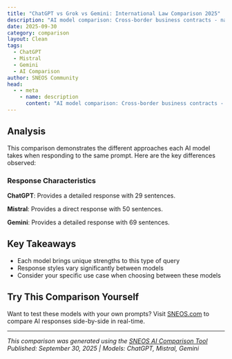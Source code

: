 ```yaml
---
title: "ChatGPT vs Grok vs Gemini: International Law Comparison 2025"
description: "AI model comparison: Cross-border business contracts - navigating international legal systems..."
date: 2025-09-30
category: comparison
layout: Clean
tags:
  - ChatGPT
  - Mistral
  - Gemini
  - AI Comparison
author: SNEOS Community
head:
  - - meta
    - name: description
      content: "AI model comparison: Cross-border business contracts - navigating international legal systems..."
---
```


<ChatComparison
  title="ChatGPT vs Grok vs Gemini: International Law Comparison 2025"
  prompt="Cross-border business contracts - navigating international legal systems"
  :responses='{
    "ChatGPT": "Navigating international legal systems in cross-border business contracts can be complex due to differences in laws, regulations, languages, and cultural practices. Here are key considerations and best practices to effectively manage these challenges:\n\n### 1. Understand the Applicable Legal Frameworks\n- **Choose the Governing Law:** Specify in the contract which country\u0027s laws will govern the agreement. This provides clarity and predictability.\n- **Jurisdiction and Dispute Resolution:** Determine the forum for resolving disputes (courts or arbitration) and include clear jurisdiction clauses.\n- **Consider International Conventions:** Be aware of relevant treaties like the United Nations Convention on Contracts for the International Sale of Goods (CISG), which may apply.\n\n### 2. Draft Clear and Comprehensive Contracts\n- **Language:** Use clear, unambiguous language and consider having the contract in multiple languages if needed.\n- **Precise Terms:** Clearly define all material terms, including scope of work, payment terms, delivery schedules, warranties, liabilities, and termination conditions.\n- **Compliance:** Ensure that the contract complies with mandatory local laws and regulations in all relevant jurisdictions.\n\n### 3. Address Cultural and Commercial Differences\n- **Cultural Sensitivity:** Understand the business culture, negotiation styles, and contractual expectations of the other party.\n- **Local Practices:** Some jurisdictions may have specific formalities for contract validity (e.g., notarization, registration).\n\n### 4. Manage Risk and Compliance\n- **Due Diligence:** Conduct thorough due diligence on foreign counterparts, including financial stability, reputation, and legal standing.\n- **Compliance with Sanctions and Export Controls:** Ensure transactions do not violate international sanctions, export/import controls, or anti-bribery laws.\n- **Force Majeure Clauses:** Include clauses to address unforeseen events that may impact performance.\n\n### 5. Dispute Resolution Mechanisms\n- **Arbitration:** International arbitration is often preferred as a neutral, binding, and enforceable forum.\n- **Mediation and Negotiation:** Encourage alternative dispute resolution methods before litigation.\n- **Enforcement of Judgments:** Consider the enforceability of foreign judgments or arbitral awards under treaties like the New York Convention.\n\n### 6. Involve Experts\n- **Legal Counsel:** Engage experienced international trade lawyers familiar with the jurisdictions involved.\n- **Local Advisors:** Use local legal and business consultants to navigate specific local requirements.\n\n---\n\n### Summary\nCross-border business contracts require careful planning, clear drafting, and strategic risk management. Defining governing law, jurisdiction, and dispute resolution methods upfront, while respecting legal and cultural differences, will help create enforceable and effective agreements across international boundaries.\n\nIf you would like, I can help draft sample contract clauses or provide more detailed guidance on any specific aspect.",
    "Mistral": "Navigating international legal systems when dealing with cross-border business contracts can be complex due to the varying laws, regulations, and cultural practices of different countries. Here are some key aspects to consider:\n\n### 1. **Choice of Law**\n   - **Governing Law Clause**: Clearly specify which country\u0027s laws will govern the contract. This is crucial for resolving disputes and interpreting contract terms.\n   - **Conflict of Laws**: Be aware of how different legal systems handle conflicts of laws, as this can affect the enforceability of your contract.\n\n### 2. **Jurisdiction**\n   - **Choice of Forum**: Determine which courts or arbitration bodies will have jurisdiction over disputes. This can be specified in the contract.\n   - **Enforcement**: Consider how judgments or arbitral awards will be enforced in different jurisdictions. The New York Convention on the Recognition and Enforcement of Foreign Arbitral Awards can be helpful for enforcing arbitral awards internationally.\n\n### 3. **Arbitration vs. Litigation**\n   - **Arbitration**: Often preferred for international disputes due to its neutrality, confidentiality, and enforceability.\n   - **Litigation**: May be necessary in certain cases, but consider the potential for bias, lengthy proceedings, and higher costs.\n\n### 4. **Regulatory Compliance**\n   - **Local Laws**: Ensure compliance with local laws and regulations in each jurisdiction where the contract will be executed.\n   - **Export/Import Regulations**: Be aware of any restrictions or requirements related to the export or import of goods and services.\n\n### 5. **Cultural and Language Differences**\n   - **Language**: Ensure that the contract is drafted in a language understood by all parties. Consider having it translated into the local language if necessary.\n   - **Cultural Practices**: Understand the cultural norms and business practices of the other party\u0027s country to avoid misunderstandings.\n\n### 6. **Intellectual Property**\n   - **Protection**: Ensure that intellectual property rights are protected in all relevant jurisdictions.\n   - **Licensing**: Clearly define the terms of any intellectual property licensing agreements.\n\n### 7. **Taxation**\n   - **Double Taxation Agreements**: Be aware of any double taxation agreements between the countries involved to avoid paying taxes twice.\n   - **Withholding Taxes**: Understand the withholding tax requirements in each jurisdiction.\n\n### 8. **Currency and Exchange Rates**\n   - **Currency Fluctuations**: Consider the impact of currency fluctuations on the contract and include provisions to mitigate risks.\n   - **Payment Terms**: Clearly define payment terms, including the currency to be used and the method of payment.\n\n### 9. **Force Majeure**\n   - **Unforeseen Events**: Include a force majeure clause to address unforeseen events that may prevent the performance of the contract.\n   - **Definition**: Clearly define what constitutes a force majeure event and the consequences of such an event.\n\n### 10. **Dispute Resolution**\n   - **Mediation**: Consider including a mediation clause as a first step in dispute resolution.\n   - **Arbitration Clause**: Clearly outline the arbitration process, including the selection of arbitrators and the rules to be followed.\n\n### 11. **Local Counsel**\n   - **Legal Advice**: Engage local counsel in each jurisdiction to ensure compliance with local laws and to navigate any legal complexities.\n   - **Due Diligence**: Conduct thorough due diligence on the other party and the legal environment in their country.\n\n### 12. **Documentation and Record Keeping**\n   - **Compliance**: Ensure all documentation is in compliance with local requirements.\n   - **Record Keeping**: Maintain accurate and comprehensive records of all transactions and communications related to the contract.\n\n### 13. **Ethical Considerations**\n   - **Anti-Corruption Laws**: Be aware of anti-corruption laws such as the U.S. Foreign Corrupt Practices Act (FCPA) and the UK Bribery Act.\n   - **Ethical Standards**: Adhere to ethical standards and best practices in international business.\n\n### 14. **Insurance**\n   - **Risk Management**: Consider obtaining insurance to cover risks associated with cross-border transactions, such as political risk insurance.\n\nBy carefully considering these aspects, you can navigate the complexities of international legal systems and ensure that your cross-border business contracts are robust and enforceable.",
    "Gemini": "## Navigating International Legal Systems for Cross-Border Business Contracts\n\nCross-border business contracts are a complex undertaking, requiring careful consideration of multiple legal systems and potential pitfalls.  Understanding and navigating these complexities is crucial for mitigating risks and ensuring the enforceability of the agreement.\n\nHere\u0027s a breakdown of key aspects to consider:\n\n**1.  Jurisdiction and Governing Law:**\n\n*   **Jurisdiction:**  Determines *which court* has the power to hear a dispute arising from the contract.\n*   **Governing Law (Choice of Law):**  Determines *which country\u0027s laws* will be applied to interpret and enforce the contract.\n\n**Why this is crucial:**  Different countries have vastly different legal systems, contract laws, and enforcement mechanisms.  Choosing the right jurisdiction and governing law can significantly impact the outcome of a dispute.\n\n**Factors to consider when choosing Jurisdiction and Governing Law:**\n\n*   **Neutrality:**  Opting for a neutral jurisdiction and governing law can be beneficial, especially if the parties have unequal bargaining power.  Popular choices include Switzerland, Singapore, or England and Wales.\n*   **Enforceability:**  Ensure that judgments from the chosen jurisdiction are easily enforceable in the other party\u0027s country.\n*   **Familiarity and Predictability:**  Select a jurisdiction and governing law that you and your legal team are familiar with and where the legal system is predictable and well-established.\n*   **Expertise:**  Consider the expertise of courts in the chosen jurisdiction regarding the specific type of contract involved.\n*   **Negotiation:** This is a key negotiation point.  Be prepared to justify your preference and understand the other party\u0027s reasoning.\n\n**Common Clauses Related to Jurisdiction and Governing Law:**\n\n*   **Jurisdiction Clause:**  Specifies the court or arbitration body that will resolve disputes. (e.g., \u0022Any dispute arising out of or in connection with this Agreement shall be finally settled under the Rules of Arbitration of the International Chamber of Commerce by one or more arbitrators appointed in accordance with the said Rules.\u0022)\n*   **Governing Law Clause:**  States which country\u0027s laws will govern the interpretation and enforcement of the contract. (e.g., \u0022This Agreement shall be governed by and construed in accordance with the laws of the State of New York.\u0022)\n\n**2.  Key Contractual Provisions to Consider:**\n\n*   **Force Majeure:**  Defines unforeseen circumstances (e.g., war, natural disasters, pandemics) that may excuse a party from performing its contractual obligations.  Ensure it\u0027s clearly defined and addresses the specific risks relevant to the parties\u0027 locations and business activities.\n*   **Payment Terms:**  Specifies the currency of payment, payment methods, and any applicable exchange rates or transfer fees.  Consider currency fluctuations and hedging strategies.\n*   **Delivery Terms:**  Specifies the Incoterms (International Commercial Terms) that define the responsibilities of the buyer and seller regarding delivery, insurance, and risk of loss.  Use the latest version of Incoterms.\n*   **Intellectual Property:**  Clearly define ownership of intellectual property rights and how they will be protected in different jurisdictions.\n*   **Termination Clause:**  Outlines the conditions under which either party can terminate the contract, including notice periods and potential consequences.\n*   **Confidentiality:**  Protects sensitive information disclosed during the contract term. Ensure it\u0027s enforceable under the relevant legal systems.\n*   **Warranties and Representations:**  Clearly define the warranties and representations made by each party, and the remedies available in case of breach.\n*   **Dispute Resolution:**  Choose a dispute resolution mechanism that is efficient and cost-effective. Consider:\n    *   **Arbitration:** Often preferred for cross-border disputes due to its neutrality, confidentiality, and enforceability of awards under the New York Convention.\n    *   **Mediation:** A less formal process that can help parties reach a mutually agreeable settlement.\n    *   **Litigation:** Court proceedings, which can be lengthy and expensive.\n\n**3.  Cultural and Language Considerations:**\n\n*   **Translation:**  Ensure accurate translation of the contract into all relevant languages.  Consider using legal translators with expertise in the specific industry.  Specify which language version will be the authoritative version in case of discrepancies.\n*   **Cultural Differences:**  Be aware of cultural differences in business practices and communication styles.  Consider consulting with experts on cross-cultural communication.\n*   **Negotiation Styles:**  Understand how business negotiations are conducted in the other party\u0027s country.  Adapt your approach accordingly.\n\n**4.  Regulatory Compliance:**\n\n*   **Export and Import Regulations:**  Comply with all applicable export and import regulations, including licensing requirements and customs duties.\n*   **Data Protection Laws:**  Ensure compliance with data protection laws, such as GDPR (General Data Protection Regulation) and CCPA (California Consumer Privacy Act), if the contract involves the transfer or processing of personal data.\n*   **Anti-Corruption Laws:**  Comply with anti-corruption laws, such as the US Foreign Corrupt Practices Act (FCPA) and the UK Bribery Act, which prohibit bribing foreign officials.\n*   **Sanctions and Embargoes:**  Ensure that the transaction does not violate any international sanctions or embargoes.\n\n**5.  Due Diligence:**\n\n*   **Background Checks:**  Conduct thorough background checks on the other party to assess their financial stability, reputation, and legal compliance.\n*   **Legal Advice:**  Engage experienced legal counsel in both your jurisdiction and the other party\u0027s jurisdiction to review the contract and advise you on any potential risks or concerns.\n\n**6.  Enforcement:**\n\n*   **Understand Enforcement Mechanisms:**  Research the enforcement mechanisms available in the chosen jurisdiction.\n*   **Document Everything:**  Maintain thorough records of all communications, negotiations, and contractual performance.\n*   **Seek Legal Advice Promptly:**  If a dispute arises, seek legal advice promptly to protect your rights.\n\n**Best Practices:**\n\n*   **Start Early:** Begin planning and consulting with legal counsel early in the process.\n*   **Be Clear and Concise:** Use clear and concise language in the contract to avoid ambiguity.\n*   **Negotiate Fairly:**  Strive for a contract that is fair to both parties.\n*   **Document Everything:** Keep detailed records of all communications and agreements.\n*   **Stay Informed:**  Stay up-to-date on relevant legal and regulatory changes.\n\n**In conclusion, navigating international legal systems for cross-border business contracts requires careful planning, due diligence, and expert legal advice. By addressing the key considerations outlined above, businesses can mitigate risks, protect their interests, and ensure the enforceability of their agreements.**\n\n**Disclaimer:**  This information is for general guidance only and should not be considered legal advice. You should consult with qualified legal counsel to address your specific circumstances.\n"
  }'
  published-date="11:38"
/>

## Analysis

This comparison demonstrates the different approaches each AI model takes when responding to the same prompt. Here are the key differences observed:

### Response Characteristics

**ChatGPT**: Provides a detailed response with 29 sentences. 

**Mistral**: Provides a direct response with 50 sentences. 

**Gemini**: Provides a detailed response with 69 sentences. 

## Key Takeaways

- Each model brings unique strengths to this type of query
- Response styles vary significantly between models
- Consider your specific use case when choosing between these models

## Try This Comparison Yourself

Want to test these models with your own prompts? Visit [SNEOS.com](https://sneos.com) to compare AI responses side-by-side in real-time.

---

*This comparison was generated using the [SNEOS AI Comparison Tool](https://sneos.com)*
*Published: September 30, 2025 | Models: ChatGPT, Mistral, Gemini*
